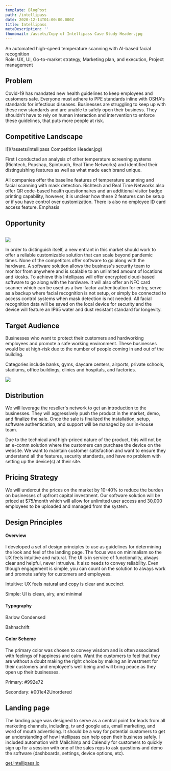 ```yaml
---
template: BlogPost
path: /intellipass
date: 2020-12-14T01:00:00.000Z
title: Intellipass
metaDescription: ''
thumbnail: /assets/Copy of Intellipass Case Study Header.jpg
---
```

An automated high-speed temperature scanning with AI-based facial recognition\
Role: UX, UI, Go-to-market strategy, Marketing plan, and execution, Project management

## **Problem**

Covid-19 has mandated new health guidelines to keep employees and customers safe. Everyone must adhere to PPE standards inline with OSHA's standards for infectious diseases. Businesses are struggling to keep up with these new standards and are unable to safely open their business. They shouldn't have to rely on human interaction and intervention to enforce these guidelines, that puts more people at risk.

## **Competitive Landscape**

![](/assets/Intellipass Competition Header.jpg)

First I conducted an analysis of other temperature screening systems (Richtech, Popshap, Spintouch, Real Time Networks) and identified their distinguishing features as well as what made each brand unique.

All companies offer the baseline features of temperature scanning and facial scanning with mask detection. Richtech and Real Time Networks also offer QR code-based health questionnaires and an additional visitor badge printing capability, however, it is unclear how these 2 features can be setup or if you have control over customization. There is also no employee ID card access feature. Emphasis

## **Opportunity**

![]()

![](/assets/5f2b2f71f30d090db3919551_software1.jpg)

In order to distinguish itself, a new entrant in this market should work to offer a reliable customizable solution that can scale beyond pandemic times. None of the competitors offer software to go along with the hardware. A software solution allows the business's security team to monitor from anywhere and is scalable to an unlimited amount of locations and kiosks. To achieve this Intellipass will offer encrypted cloud-based software to go along with the hardware. It will also offer an NFC card scanner which can be used as a two-factor authentication for entry, serve as a backup where facial recognition is not setup, or simply be connected to access control systems when mask detection is not needed. All facial recognition data will be saved on the local device for security and the device will feature an IP65 water and dust resistant standard for longevity.

## **Target Audience**

Businesses who want to protect their customers and hardworking employees and promote a safe working environment. These businesses would be at high-risk due to the number of people coming in and out of the building.

Categories include banks, gyms, daycare centers, airports, private schools, stadiums, office buildings, clinics and hospitals, and factories.

![](/assets/audience_header.jpg)

## **Distribution**

We will leverage the reseller's network to get an introduction to the businesses. They will aggressively push the product in the market, demo, and finalize the sale. Once the sale is finalized the installation, setup, software authentication, and support will be managed by our in-house team.

Due to the technical and high-priced nature of the product, this will not be an e-comm solution where the customers can purchase the device on the website. We want to maintain customer satisfaction and want to ensure they understand all the features, security standards, and have no problem with setting up the device(s) at their site.

## **Pricing Strategy**

We will undercut the prices on the market by 10-40% to reduce the burden on businesses of upfront capital investment. Our software solution will be priced at $75/month which will allow for unlimited user access and 30,000 employees to be uploaded and managed from the system.

## **Design Principles**

#### **Overview**

I developed a set of design principles to use as guidelines for determining the look and feel of the landing page. The focus was on minimalism so the UX feels intuitive and natural. The UI is in service of functionality, always clear and helpful, never intrusive. It also needs to convey reliability. Even though engagement is simple, you can count on the solution to always work and promote safety for customers and employees.

Intuitive: UX feels natural and copy is clear and succinct 

Simple: UI is clean, airy, and minimal



#### Typography

Barlow Condensed

Bahnschrift



#### Color Scheme

The primary color was chosen to convey wisdom and is often associated with feelings of happiness and calm. Want the customers to feel that they are without a doubt making the right choice by making an investment for their customers and employee's well being and will bring peace as they open up their businesses.

Primary: #992e72

Secondary: #001e42Unordered



## **Landing page**

The landing page was designed to serve as a central point for leads from all marketing channels, including, tv and google ads, email marketing, and word of mouth advertising. It should be a way for potential customers to get an understanding of how Intellipass can help open their business safely. I included automation with Mailchimp and Calendly for customers to quickly sign up for a session with one of the sales reps to ask questions and demo the software (dashboards, settings, device options, etc).

[get.intellipass.io](http://get.intellipass.io)
